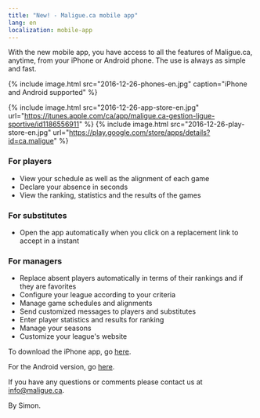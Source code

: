 ```yaml
---
title: "New! - Maligue.ca mobile app"
lang: en
localization: mobile-app
---
```

With the new mobile app, you have access to all the features of Maligue.ca, anytime, from your iPhone or Android phone. The use is always as simple and fast.

{% include image.html src="2016-12-26-phones-en.jpg" caption="iPhone and Android supported" %}

{% include image.html src="2016-12-26-app-store-en.jpg" url="https://itunes.apple.com/ca/app/maligue.ca-gestion-ligue-sportive/id1186556911" %}
{% include image.html src="2016-12-26-play-store-en.jpg" url="https://play.google.com/store/apps/details?id=ca.maligue" %}

### For players
* View your schedule as well as the alignment of each game
* Declare your absence in seconds
* View the ranking, statistics and the results of the games

### For substitutes
* Open the app automatically when you click on a replacement link to accept in a instant

### For managers
* Replace absent players automatically in terms of their rankings and if they are favorites
* Configure your league according to your criteria
* Manage game schedules and alignments
* Send customized messages to players and substitutes
* Enter player statistics and results for ranking
* Manage your seasons
* Customize your league's website

To download the iPhone app, go [here](https://itunes.apple.com/us/app/maligue.ca-gestion-ligue-sportive/id1186556911).

For the Android version, go [here](https://play.google.com/store/apps/details?id=ca.maligue).

If you have any questions or comments please contact us at [info@maligue.ca](mailto:info@maligue.ca).

By Simon.
